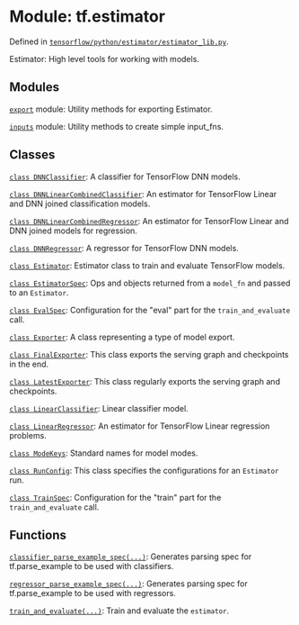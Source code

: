 <div itemscope itemtype="http://developers.google.com/ReferenceObject">
<meta itemprop="name" content="tf.estimator" />
</div>

# Module: tf.estimator



Defined in [`tensorflow/python/estimator/estimator_lib.py`](https://www.tensorflow.org/code/tensorflow/python/estimator/estimator_lib.py).

Estimator: High level tools for working with models.

## Modules

[`export`](../tf/estimator/export.md) module: Utility methods for exporting Estimator.

[`inputs`](../tf/estimator/inputs.md) module: Utility methods to create simple input_fns.

## Classes

[`class DNNClassifier`](../tf/estimator/DNNClassifier.md): A classifier for TensorFlow DNN models.

[`class DNNLinearCombinedClassifier`](../tf/estimator/DNNLinearCombinedClassifier.md): An estimator for TensorFlow Linear and DNN joined classification models.

[`class DNNLinearCombinedRegressor`](../tf/estimator/DNNLinearCombinedRegressor.md): An estimator for TensorFlow Linear and DNN joined models for regression.

[`class DNNRegressor`](../tf/estimator/DNNRegressor.md): A regressor for TensorFlow DNN models.

[`class Estimator`](../tf/estimator/Estimator.md): Estimator class to train and evaluate TensorFlow models.

[`class EstimatorSpec`](../tf/estimator/EstimatorSpec.md): Ops and objects returned from a `model_fn` and passed to an `Estimator`.

[`class EvalSpec`](../tf/estimator/EvalSpec.md): Configuration for the "eval" part for the `train_and_evaluate` call.

[`class Exporter`](../tf/estimator/Exporter.md): A class representing a type of model export.

[`class FinalExporter`](../tf/estimator/FinalExporter.md): This class exports the serving graph and checkpoints in the end.

[`class LatestExporter`](../tf/estimator/LatestExporter.md): This class regularly exports the serving graph and checkpoints.

[`class LinearClassifier`](../tf/estimator/LinearClassifier.md): Linear classifier model.

[`class LinearRegressor`](../tf/estimator/LinearRegressor.md): An estimator for TensorFlow Linear regression problems.

[`class ModeKeys`](../tf/estimator/ModeKeys.md): Standard names for model modes.

[`class RunConfig`](../tf/estimator/RunConfig.md): This class specifies the configurations for an `Estimator` run.

[`class TrainSpec`](../tf/estimator/TrainSpec.md): Configuration for the "train" part for the `train_and_evaluate` call.

## Functions

[`classifier_parse_example_spec(...)`](../tf/estimator/classifier_parse_example_spec.md): Generates parsing spec for tf.parse_example to be used with classifiers.

[`regressor_parse_example_spec(...)`](../tf/estimator/regressor_parse_example_spec.md): Generates parsing spec for tf.parse_example to be used with regressors.

[`train_and_evaluate(...)`](../tf/estimator/train_and_evaluate.md): Train and evaluate the `estimator`.

